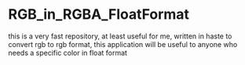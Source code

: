 # RGB_in_RGBA_FloatFormat
this is a very fast repository, at least useful for me, written in haste to convert rgb to rgb format, this application will be useful to anyone who needs a specific color in float format 
